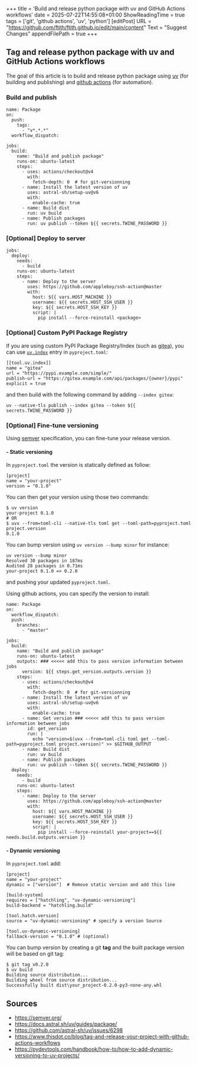 +++
title = 'Build and release python package with uv and GitHub Actions workflows'
date = 2025-07-22T14:55:08+01:00
ShowReadingTime = true
tags = ['git', 'github actions', 'uv', 'python']
[editPost]
URL = "https://github.com/ftith/ftith.github.io/edit/main/content"
Text = "Suggest Changes"
appendFilePath = true
+++

## Tag and release python package with uv and GitHub Actions workflows
The goal of this article is to build and release python package using [uv](https://docs.astral.sh/uv/guides/package/) (for building and publishing) and [github actions](https://docs.github.com/en/actions/get-started/understanding-github-actions) (for automation).

### Build and publish
```
name: Package
on:
  push:
    tags:
      - "v*.*.*"
  workflow_dispatch:

jobs:
  build:
    name: "Build and publish package"
    runs-on: ubuntu-latest
    steps:
      - uses: actions/checkout@v4
        with:
          fetch-depth: 0  # for git-versionning
      - name: Install the latest version of uv
        uses: astral-sh/setup-uv@v6
        with:
          enable-cache: true
      - name: Build dist
        run: uv build
      - name: Publish packages
        run: uv publish --token ${{ secrets.TWINE_PASSWORD }}
```

### [Optional] Deploy to server
```
jobs:
  deploy:
    needs:
      - build
    runs-on: ubuntu-latest
    steps:
      - name: Deploy to the server
        uses: https://github.com/appleboy/ssh-action@master
        with:
          host: ${{ vars.HOST_MACHINE }}
          username: ${{ secrets.HOST_SSH_USER }}
          key: ${{ secrets.HOST_SSH_KEY }}
          script: |
            pip install --force-reinstall <package>
```

### [Optional] Custom PyPI Package Registry
If you are using custom PyPI Package Registry/Index (such as [gitea](https://docs.gitea.com/usage/packages/pypi)), you can use [`uv.index`](https://docs.astral.sh/uv/guides/package/#publishing-your-package) entry in `pyproject.toml`:
```
[[tool.uv.index]]
name = "gitea"
url = "https://pypi.example.com/simple/"
publish-url = "https://gitea.example.com/api/packages/{owner}/pypi"
explicit = true
```
and then build with the following command by adding `--index gitea`:
```
uv --native-tls publish --index gitea --token ${{ secrets.TWINE_PASSWORD }}
```

### [Optional] Fine-tune versioning
Using [semver](https://semver.org/) specification, you can fine-tune your release version. 

#### - Static versioning
In `pyproject.toml` the version is statically defined as follow:
```
[project]
name = "your-project"
version = "0.1.0"
```
You can then get your version using those two commands:
```
$ uv version
your-project 0.1.0
# OR
$ uvx --from=toml-cli --native-tls toml get --toml-path=pyproject.toml project.version
0.1.0
```
You can bump version using `uv version --bump minor` for instance:
```
uv version --bump minor
Resolved 30 packages in 187ms
Audited 28 packages in 0.71ms
your-project 0.1.0 => 0.2.0
```
and pushing your updated `pyproject.toml`.

Using github actions, you can specify the version to install:
```
name: Package
on:
  workflow_dispatch:
  push:
    branches:
      - "master"

jobs:
  build:
    name: "Build and publish package"
    runs-on: ubuntu-latest
    outputs: ### <<<<< add this to pass version information between jobs
      version: ${{ steps.get_version.outputs.version }}
    steps:
      - uses: actions/checkout@v4
        with:
          fetch-depth: 0  # for git-versionning
      - name: Install the latest version of uv
        uses: astral-sh/setup-uv@v6
        with:
          enable-cache: true
      - name: Get version ### <<<<< add this to pass version information between jobs
        id: get_version
        run: |
          echo "version=$(uvx --from=toml-cli toml get --toml-path=pyproject.toml project.version)" >> $GITHUB_OUTPUT
      - name: Build dist
        run: uv build
      - name: Publish packages
        run: uv publish --token ${{ secrets.TWINE_PASSWORD }}
  deploy:
    needs:
      - build
    runs-on: ubuntu-latest
    steps:
      - name: Deploy to the server
        uses: https://github.com/appleboy/ssh-action@master
        with:
          host: ${{ vars.HOST_MACHINE }}
          username: ${{ secrets.HOST_SSH_USER }}
          key: ${{ secrets.HOST_SSH_KEY }}
          script: |
            pip install --force-reinstall your-project==${{ needs.build.outputs.version }}
```

#### - Dynamic versioning
In `pyproject.toml` add: 
```
[project]
name = "your-project"
dynamic = ["version"]  # Remove static version and add this line

[build-system]
requires = ["hatchling", "uv-dynamic-versioning"]
build-backend = "hatchling.build"

[tool.hatch.version]
source = "uv-dynamic-versioning" # specify a version Source 

[tool.uv-dynamic-versioning]
fallback-version = "0.1.0" # (optional)
```
You can bump version by creating a git **tag** and the built package version will be based on git tag:
```
$ git tag v0.2.0
$ uv build
Building source distribution...
Building wheel from source distribution...
Successfully built dist\your_project-0.2.0-py3-none-any.whl
```


## Sources
- https://semver.org/
- https://docs.astral.sh/uv/guides/package/
- https://github.com/astral-sh/uv/issues/6298
- https://www.thisdot.co/blog/tag-and-release-your-project-with-github-actions-workflows
- https://pydevtools.com/handbook/how-to/how-to-add-dynamic-versioning-to-uv-projects/
  
